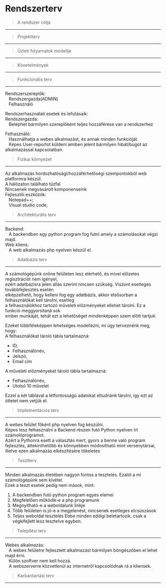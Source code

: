 # Rendszerterv
> A rendszer célja
---

> Projektterv
---

> Üzleti folyamatok modellje
---

> Követelmények
---

> Funkcionális terv
---
Rendszerszereplők: </br>
&nbsp;&nbsp;    Rendszergazda(ADMIN) </br>
&nbsp;&nbsp;	Felhasználó </br>

Rendszerhasználati esetek és lefutásaik: </br>
Rendszergazda: </br>
&nbsp;&nbsp;	Beléphet bármilyen szereplőként teljes hozzáférése van a rendszerhez </br>
	
Felhasználó: </br>
&nbsp;&nbsp;	Használhatja a webes alkalmazást, és annak minden funkcióját. </br>
&nbsp;&nbsp;	Képes User-reportot küldeni amiben jelent bármilyen hibát/bugot az alkalmazással kapcsolatban. </br>

> Fizikai környezet
---
Az alkalmazás hordozhatósági/hozzáférhetőségi szempontokból web platformra készül. <br>
A hálózaton található tűzfal <br>
Nincsenek megvásárolt komponenseink <br>
Fejlesztői eszközök: <br>
&nbsp;&nbsp;	Notepad++; <br>
&nbsp;&nbsp;	Visual studio code; <br>

> Architekturális terv
---
Backend:<br>
&nbsp;&nbsp;  A backendben egy python program fog futni amely a számolásokat végzi majd. <br>
Web kliens:<br>
&nbsp;&nbsp;  A web alkalmazás php nyelven készül el. <br>

> Adatbázis terv
---
A számológépünk online felületen lesz elérhető, és mivel előzetes regisztrációt nem igényel, <br>
ezért adatbázisra jelen állás szerint nincsen szükség. Viszont esetleges továbbfejlesztés esetén <br>
elképzelhető, hogy kelleni fog egy adatbázis, akkor elsősorban a felhasználókat kell tárolni, esetleg <br>
a felhasználókhoz tartozó műveleti előzményeket ellehet tárolni. Ez a funkció meggyorsítaná sok <br>
ember munkáját, tehát ezt a lehetőséget mindenképpen szem előtt tartjuk.

Ezeket többféleképpen lehetséges modellezni, mi úgy terveznénk meg, hogy: <br>
A felhasználókat tároló tábla tartalmazná:
+ ID,
+ Felhasználónév,
+ Jelszó,
+ Email cím

A műveleti előzményeket tároló tábla tartalmazná:

+ Felhasználónév,
+ Utolsó 10 művelet

Ezzel a két táblával a létfontosságú adatokat eltudnánk tárolni, így ezt az ötletet nem vetjük el.

> Implementációs terv
---
A webes felület főként php nyelven fog készülni. <br>
Képes lesz felhasználni a Backend részen futó Python nyelven írt számolóprogramot. <br>
Azért a Pythonra esett a választás mert, gyors a benne való program fejlesztés, áttekinthetőbb és könnyebben módosítható mint versenytársai, illetve ezen alkalmazás elkészítésére tökeletes <br>


> Tesztterv
---
Minden alkalmazás életében nagyon fontos a tesztelés. Ezalól a mi számológépünk sem kivétel. <br>
Ezek a teszt esetek pedig nem mások, mint:

1. A backendben futó python program egyes elemei
2. Megfelelően működik-e a php programunk
3. Megnyitható-e a weboldalunk linkje
4. Több felületen is jó-e a megjelenést, nincsenek esetleges elcsúszások
5. Teljes weboldal tesztelés
Ebbe minden eddigi beletartozik, csak a végkifejlett lesz tesztelve egyben.

> Telepítési terv
---
Webes alkalmazás:<br>
&nbsp;&nbsp;	A webes felületre fejlesztett alkalmazást bármilyen böngészőben el lehet majd érni. <br>
&nbsp;&nbsp;	Külön szoftver nem kell hozzá.<br>
&nbsp;&nbsp;	A webszerverre közvetlenül az internetről kapcsolódnak rá a kliensek.<br>

> Karbantartási terv
---
